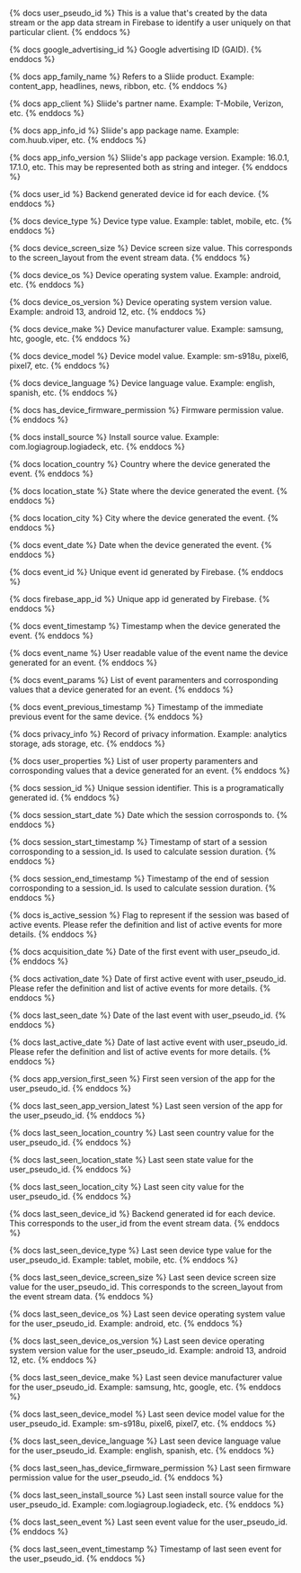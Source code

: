 <!-- events -->

{% docs user_pseudo_id %}
This is a value that's created by the data stream or the app data stream in Firebase to identify a user uniquely on that particular client. 
{% enddocs %}

{% docs google_advertising_id %}
Google advertising ID (GAID).
{% enddocs %}

{% docs app_family_name %}
Refers to a Sliide product. Example: content_app, headlines, news, ribbon, etc.
{% enddocs %}

{% docs app_client %}
Sliide's partner name. Example: T-Mobile, Verizon, etc.
{% enddocs %}

{% docs app_info_id %}
Sliide's app package name. Example: com.huub.viper, etc.
{% enddocs %}

{% docs app_info_version %}
Sliide's app package version. Example: 16.0.1, 17.1.0, etc. This may be represented both as string and integer.
{% enddocs %}

{% docs user_id %}
Backend generated device id for each device.
{% enddocs %}

{% docs device_type %}
Device type value. Example: tablet, mobile, etc.
{% enddocs %}		

{% docs device_screen_size %}
Device screen size value. This corresponds to the screen_layout from the event stream data.
{% enddocs %}

{% docs device_os %}
Device operating system value. Example: android, etc.
{% enddocs %}

{% docs device_os_version %}
Device operating system version value. Example: android 13, android 12, etc.
{% enddocs %}

{% docs device_make %}
Device manufacturer value. Example: samsung, htc, google, etc.
{% enddocs %}

{% docs device_model %}
Device model value. Example: sm-s918u, pixel6, pixel7, etc.
{% enddocs %}

{% docs device_language %}
Device language value. Example: english, spanish, etc.
{% enddocs %}

{% docs has_device_firmware_permission %}
Firmware permission value. 
{% enddocs %}

{% docs install_source %}
Install source value. Example: com.logiagroup.logiadeck, etc.
{% enddocs %}

{% docs location_country %}
Country where the device generated the event.
{% enddocs %}

{% docs location_state %}
State where the device generated the event.
{% enddocs %}

{% docs location_city %}
City where the device generated the event.
{% enddocs %}

{% docs event_date %}
Date when the device generated the event.
{% enddocs %}

{% docs event_id %}
Unique event id generated by Firebase.
{% enddocs %}

{% docs firebase_app_id %}
Unique app id generated by Firebase.
{% enddocs %}

{% docs event_timestamp %}
Timestamp when the device generated the event.
{% enddocs %}

{% docs event_name %}
User readable value of the event name the device generated for an event.
{% enddocs %}

{% docs event_params %}
List of event paramenters and corrosponding values that a device generated for an event.
{% enddocs %}

{% docs event_previous_timestamp %}
Timestamp of the immediate previous event for the same device.
{% enddocs %}

{% docs privacy_info %}
Record of privacy information. Example: analytics storage, ads storage, etc.
{% enddocs %}

{% docs user_properties %}
List of user property paramenters and corrosponding values that a device generated for an event.
{% enddocs %}

<!-- sessions -->
{% docs session_id %}
Unique session identifier. This is a programatically generated id.
{% enddocs %}

{% docs session_start_date %}
Date which the session corrosponds to.
{% enddocs %}

{% docs session_start_timestamp %}
Timestamp of start of a session corrosponding to a session_id. Is used to calculate session duration.
{% enddocs %}

{% docs session_end_timestamp %}
Timestamp of the end of session corrosponding to a session_id. Is used to calculate session duration.
{% enddocs %}

{% docs is_active_session %}
Flag to represent if the session was based of active events. Please refer the definition and list of active events for more details. 
{% enddocs %}

<!-- users -->
{% docs acquisition_date %}
Date of the first event with user_pseudo_id.
{% enddocs %}

{% docs activation_date %}
Date of first active event with user_pseudo_id. Please refer the definition and list of active events for more details.
{% enddocs %}

{% docs last_seen_date %}
Date of the last event with user_pseudo_id. 
{% enddocs %}

{% docs last_active_date %}
Date of last active event with user_pseudo_id. Please refer the definition and list of active events for more details. 
{% enddocs %}

{% docs app_version_first_seen %}
First seen version of the app for the user_pseudo_id.
{% enddocs %}

{% docs last_seen_app_version_latest %}
Last seen version of the app for the user_pseudo_id.
{% enddocs %}

{% docs last_seen_location_country %}
Last seen country value for the user_pseudo_id.
{% enddocs %}

{% docs last_seen_location_state %}
Last seen state value for the user_pseudo_id.
{% enddocs %}

{% docs last_seen_location_city %}
Last seen city value for the user_pseudo_id.
{% enddocs %}

{% docs last_seen_device_id %}
Backend generated id for each device. This corresponds to the user_id from the event stream data.
{% enddocs %}

{% docs last_seen_device_type %}
Last seen device type value for the user_pseudo_id. Example: tablet, mobile, etc.
{% enddocs %}

{% docs last_seen_device_screen_size %}
Last seen device screen size value for the user_pseudo_id. This corresponds to the screen_layout from the event stream data.
{% enddocs %}

{% docs last_seen_device_os %}
Last seen device operating system value for the user_pseudo_id. Example: android, etc.
{% enddocs %}

{% docs last_seen_device_os_version %}
Last seen device operating system version value for the user_pseudo_id. Example: android 13, android 12, etc.
{% enddocs %}

{% docs last_seen_device_make %}
Last seen device manufacturer value for the user_pseudo_id. Example: samsung, htc, google, etc.
{% enddocs %}

{% docs last_seen_device_model %}
Last seen device model value for the user_pseudo_id. Example: sm-s918u, pixel6, pixel7, etc.
{% enddocs %}

{% docs last_seen_device_language %}
Last seen device language value for the user_pseudo_id. Example: english, spanish, etc.
{% enddocs %}

{% docs last_seen_has_device_firmware_permission %}
Last seen firmware permission value for the user_pseudo_id. 
{% enddocs %}

{% docs last_seen_install_source %}
Last seen install source value for the user_pseudo_id. Example: com.logiagroup.logiadeck, etc.
{% enddocs %}

{% docs last_seen_event %}
Last seen event value for the user_pseudo_id.
{% enddocs %}

{% docs last_seen_event_timestamp %}
Timestamp of last seen event for the user_pseudo_id.
{% enddocs %}